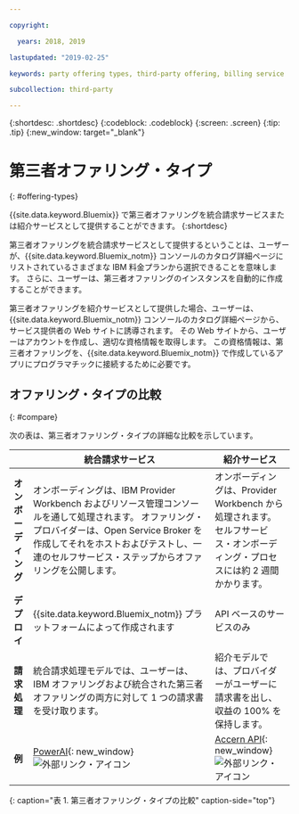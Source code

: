 ```yaml
---

copyright:

  years: 2018, 2019

lastupdated: "2019-02-25"

keywords: party offering types, third-party offering, billing service

subcollection: third-party

---
```


{:shortdesc: .shortdesc}
{:codeblock: .codeblock}
{:screen: .screen}
{:tip: .tip}
{:new_window: target="_blank"}

# 第三者オファリング・タイプ
{: #offering-types}

{{site.data.keyword.Bluemix}} で第三者オファリングを統合請求サービスまたは紹介サービスとして提供することができます。
{:shortdesc}

第三者オファリングを統合請求サービスとして提供するということは、ユーザーが、{{site.data.keyword.Bluemix_notm}} コンソールのカタログ詳細ページにリストされているさまざまな IBM 料金プランから選択できることを意味します。 さらに、ユーザーは、第三者オファリングのインスタンスを自動的に作成することができます。

第三者オファリングを紹介サービスとして提供した場合、ユーザーは、{{site.data.keyword.Bluemix_notm}} コンソールのカタログ詳細ページから、サービス提供者の Web サイトに誘導されます。 その Web サイトから、ユーザーはアカウントを作成し、適切な資格情報を取得します。 この資格情報は、第三者オファリングを、{{site.data.keyword.Bluemix_notm}} で作成しているアプリにプログラマチックに接続するために必要です。

## オファリング・タイプの比較
{: #compare}

次の表は、第三者オファリング・タイプの詳細な比較を示しています。

|  | 統合請求サービス  | 紹介サービス |
|---|---|---|
| **オンボーディング** | オンボーディングは、IBM Provider Workbench およびリソース管理コンソールを通して処理されます。 オファリング・プロバイダーは、Open Service Broker を作成してそれをホストおよびテストし、一連のセルフサービス・ステップからオファリングを公開します。 | オンボーディングは、Provider Workbench から処理されます。 セルフサービス・オンボーディング・プロセスには約 2 週間かかります。 |
| **デプロイ** | {{site.data.keyword.Bluemix_notm}} プラットフォームによって作成されます | API ベースのサービスのみ |
| **請求処理**  |  統合請求処理モデルでは、ユーザーは、IBM オファリングおよび統合された第三者オファリングの両方に対して 1 つの請求書を受け取ります。 | 紹介モデルでは、プロバイダーがユーザーに請求書を出し、収益の 100% を保持します。  |
| **例** | [PowerAI](https://{DomainName}/catalog/services/powerai){: new_window} ![外部リンク・アイコン](../icons/launch-glyph.svg "外部リンク・アイコン") | [Accern API](https://{DomainName}/catalog/services/accern-api){: new_window} ![外部リンク・アイコン](../icons/launch-glyph.svg "外部リンク・アイコン") |
{: caption="表 1. 第三者オファリング・タイプの比較" caption-side="top"}

